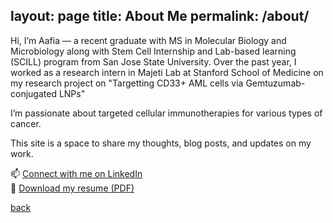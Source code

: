 
layout: page
title: About Me
permalink: /about/
---

Hi, I’m Aafia — a recent graduate with MS in Molecular Biology and Microbiology along with Stem Cell Internship and Lab-based learning (SCILL) program from San Jose State University. Over the past year, I worked as a research intern in Majeti Lab at Stanford School of Medicine on my research project on "Targetting CD33+ AML cells via Gemtuzumab-conjugated LNPs" 

I’m passionate about targeted cellular immunotherapies for various types of cancer. 

This site is a space to share my thoughts, blog posts, and updates on my work.

📫 [Connect with me on LinkedIn](https://www.linkedin.com/in/aafianaaz)  
📄 [Download my resume (PDF)]()

[back](./)
